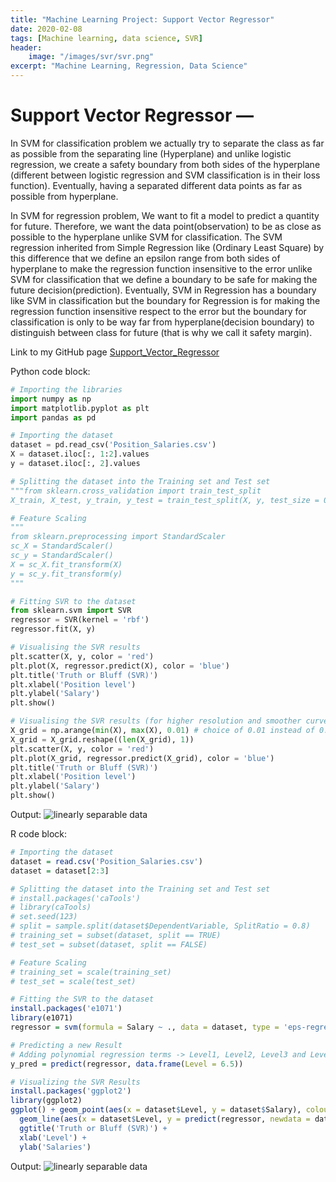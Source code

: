 ```yaml
---
title: "Machine Learning Project: Support Vector Regressor"
date: 2020-02-08
tags: [Machine learning, data science, SVR]
header:
    image: "/images/svr/svr.png"
excerpt: "Machine Learning, Regression, Data Science"
---
```


# Support Vector Regressor —
In SVM for classification problem we actually try to separate the class as far as possible from the separating line (Hyperplane) and unlike logistic regression, we create a safety boundary from both sides of the hyperplane (different between logistic regression and SVM classification is in their loss function). Eventually, having a separated different data points as far as possible from hyperplane.<br>

In SVM for regression problem, We want to fit a model to predict a quantity for future. Therefore, we want the data point(observation) to be as close as possible to the hyperplane unlike SVM for classification. The SVM regression inherited from Simple Regression like (Ordinary Least Square) by this difference that we define an epsilon range from both sides of hyperplane to make the regression function insensitive to the error unlike SVM for classification that we define a boundary to be safe for making the future decision(prediction). Eventually, SVM in Regression has a boundary like SVM in classification but the boundary for Regression is for making the regression function insensitive respect to the error but the boundary for classification is only to be way far from hyperplane(decision boundary) to distinguish between class for future (that is why we call it safety margin).


Link to my GitHub page [Support_Vector_Regressor](https://github.com/srsapireddy/Machine-Learning-Files-in-Python-and-R/tree/master/Regression/5.%20Support%20Vector%20Regression%20(SVR))

Python code block:
```python
# Importing the libraries
import numpy as np
import matplotlib.pyplot as plt
import pandas as pd

# Importing the dataset
dataset = pd.read_csv('Position_Salaries.csv')
X = dataset.iloc[:, 1:2].values
y = dataset.iloc[:, 2].values

# Splitting the dataset into the Training set and Test set
"""from sklearn.cross_validation import train_test_split
X_train, X_test, y_train, y_test = train_test_split(X, y, test_size = 0.2, random_state = 0)"""

# Feature Scaling
"""
from sklearn.preprocessing import StandardScaler
sc_X = StandardScaler()
sc_y = StandardScaler()
X = sc_X.fit_transform(X)
y = sc_y.fit_transform(y)
"""

# Fitting SVR to the dataset
from sklearn.svm import SVR
regressor = SVR(kernel = 'rbf')
regressor.fit(X, y)

# Visualising the SVR results
plt.scatter(X, y, color = 'red')
plt.plot(X, regressor.predict(X), color = 'blue')
plt.title('Truth or Bluff (SVR)')
plt.xlabel('Position level')
plt.ylabel('Salary')
plt.show()

# Visualising the SVR results (for higher resolution and smoother curve)
X_grid = np.arange(min(X), max(X), 0.01) # choice of 0.01 instead of 0.1 step because the data is feature scaled
X_grid = X_grid.reshape((len(X_grid), 1))
plt.scatter(X, y, color = 'red')
plt.plot(X_grid, regressor.predict(X_grid), color = 'blue')
plt.title('Truth or Bluff (SVR)')
plt.xlabel('Position level')
plt.ylabel('Salary')
plt.show()
```

Output:
<img src="{{ site.url }}{{ site.baseurl }}/images/svr/svr2.png" alt="linearly separable data">

R code block:
```r
# Importing the dataset
dataset = read.csv('Position_Salaries.csv')
dataset = dataset[2:3]

# Splitting the dataset into the Training set and Test set
# install.packages('caTools')
# library(caTools)
# set.seed(123)
# split = sample.split(dataset$DependentVariable, SplitRatio = 0.8)
# training_set = subset(dataset, split == TRUE)
# test_set = subset(dataset, split == FALSE)

# Feature Scaling
# training_set = scale(training_set)
# test_set = scale(test_set)

# Fitting the SVR to the dataset
install.packages('e1071')
library(e1071)
regressor = svm(formula = Salary ~ ., data = dataset, type = 'eps-regression')

# Predicting a new Result
# Adding polynomial regression terms -> Level1, Level2, Level3 and Level4
y_pred = predict(regressor, data.frame(Level = 6.5))

# Visualizing the SVR Results
install.packages('ggplot2')
library(ggplot2)
ggplot() + geom_point(aes(x = dataset$Level, y = dataset$Salary), colour = 'red') +
  geom_line(aes(x = dataset$Level, y = predict(regressor, newdata = dataset)), colour = 'blue') +
  ggtitle('Truth or Bluff (SVR)') +
  xlab('Level') +
  ylab('Salaries')
```

Output:
<img src="{{ site.url }}{{ site.baseurl }}/images/svr/svr3.JPG" alt="linearly separable data">
